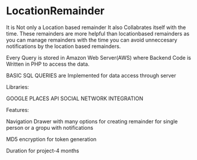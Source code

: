 # LocationRemainder

It is Not only a Location based remainder It also Collabrates itself with the time. These remainders are more helpful than 
locationbased remainders as you can manage remainders with the time you can avoid unneccesary notifications by the location based remainders.

Every Query is stored in Amazon Web Server(AWS) where Backend Code is Written in PHP to access the data.

BASIC SQL QUERIES are Implemented for data access through server



Libraries:

GOOGLE PLACES API
SOCIAL NETWORK INTEGRATION


Features:

Navigation Drawer with many options for creating remainder for single person or a gropu with notifications

MD5 encryption for token generation 


Duration for project-4 months
